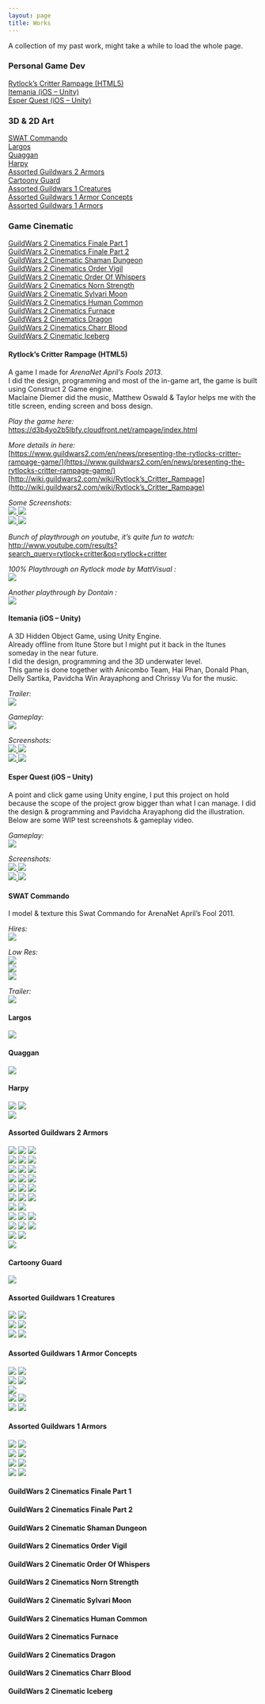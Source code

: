 ```yaml
---
layout: page
title: Works
---
```


A collection of my past work, might take a while to load the whole page.

### Personal Game Dev
[Rytlock’s Critter Rampage (HTML5)](#rytlock)  
[Itemania (iOS – Unity)](#itemania)  
[Esper Quest (iOS – Unity)](#esper)

### 3D & 2D Art
[SWAT Commando](#swat)  
[Largos](#largos)  
[Quaggan](#quaggan)  
[Harpy](#harpy)  
[Assorted Guildwars 2 Armors](#gwtwo)  
[Cartoony Guard](#cartoony)  
[Assorted Guildwars 1 Creatures](#gw_a)  
[Assorted Guildwars 1 Armor Concepts](#gw_b)  
[Assorted Guildwars 1 Armors](#gw_c)  

### Game Cinematic
[GuildWars 2 Cinematics Finale Part 1](#cin_a)  
[GuildWars 2 Cinematics Finale Part 2](#cin_b)  
[GuildWars 2 Cinematic Shaman Dungeon](#cin_c)  
[GuildWars 2 Cinematics Order Vigil](#cin_d)  
[GuildWars 2 Cinematic Order Of Whispers](#cin_e)  
[GuildWars 2 Cinematics Norn Strength](#cin_f)  
[GuildWars 2 Cinematic Sylvari Moon](#cin_g)  
[GuildWars 2 Cinematics Human Common](#cin_h)  
[GuildWars 2 Cinematics Furnace](#cin_i)  
[GuildWars 2 Cinematics Dragon](#cin_j)  
[GuildWars 2 Cinematics Charr Blood](#cin_k)  
[GuildWars 2 Cinematic Iceberg](#cin_l)

#### <a name="rytlock"></a>Rytlock’s Critter Rampage (HTML5)
A game I made for *ArenaNet April’s Fools 2013*.  
I did the design, programming and most of the in-game art, the game is built using Construct 2 Game engine.  
Maclaine Diemer did the music, Matthew Oswald & Taylor helps me with the title screen, ending screen and boss design.

*Play the game here:*  <br />
<https://d3b4yo2b5lbfy.cloudfront.net/rampage/index.html>

*More details in here:*  <br />
[https://www.guildwars2.com/en/news/presenting-the-rytlocks-critter-rampage-game/](https://www.guildwars2.com/en/news/presenting-the-rytlocks-critter-rampage-game/) <br />
[http://wiki.guildwars2.com/wiki/Rytlock’s_Critter_Rampage](http://wiki.guildwars2.com/wiki/Rytlock’s_Critter_Rampage)

*Some Screenshots:* <br />
<a href="{{ site.baseurl }}public/images/portfolio/Boss.png"><img src="{{ site.baseurl }}public/images/portfolio/thumbnails/Boss-300x225.png"></a><a href="{{ site.baseurl }}public/images/portfolio/Kick.png"> <img src="{{ site.baseurl }}public/images/portfolio/thumbnails/Kick-300x225.png"></a><br />
<a href="{{ site.baseurl }}public/images/portfolio/ShopKeep.png"><img src="{{ site.baseurl }}public/images/portfolio/thumbnails/ShopKeep-300x225.png"></a><a href="{{ site.baseurl }}public/images/portfolio/Cave.png"> <img src="{{ site.baseurl }}public/images/portfolio/thumbnails/Cave-300x225.png"></a><br />

*Bunch of playthrough on youtube, it’s quite fun to watch:*  <br />
<http://www.youtube.com/results?search_query=rytlock+critter&oq=rytlock+critter>

*100% Playthrough on Rytlock mode by MattVisual :* <br />
[![](http://i.ytimg.com/vi/gwuMyU_nJcU/hqdefault.jpg)](http://youtu.be/gwuMyU_nJcU)

*Another playthrough by Dontain :*  <br />
[![](http://i.ytimg.com/vi/WJj4KohKt00/hqdefault.jpg)](http://youtu.be/WJj4KohKt00)

#### <a name="itemania"></a>Itemania (iOS – Unity)
A 3D Hidden Object Game, using Unity Engine.  
Already offline from Itune Store but I might put it back in the Itunes someday in the near future.  
I did the design, programming and the 3D underwater level.  
This game is done together with Anicombo Team, Hai Phan, Donald Phan, Delly Sartika, Pavidcha Win Arayaphong and Chrissy Vu for the music.

*Trailer:*  <br />
[![](http://i.ytimg.com/vi/sJfzSu0sHS0/hqdefault.jpg)](http://youtu.be/sJfzSu0sHS0)

*Gameplay:*  <br />
[![](http://i.ytimg.com/vi/2TcfKtFb52M/hqdefault.jpg)](http://youtu.be/2TcfKtFb52M)

*Screenshots:* <br />
<a href="{{ site.baseurl }}public/images/portfolio/MainMenu.jpg"><img src="{{ site.baseurl }}public/images/portfolio/thumbnails/MainMenu-300x200.jpg"></a><a href="{{ site.baseurl }}public/images/portfolio/LevelSelect.jpg"> <img src="{{ site.baseurl }}public/images/portfolio/thumbnails/LevelSelect-300x200.jpg"></a><br />
<a href="{{ site.baseurl }}public/images/portfolio/Lv05.jpg"><img src="{{ site.baseurl }}public/images/portfolio/thumbnails/Lv05-300x200.jpg"></a><a href="{{ site.baseurl }}public/images/portfolio/Lv07.jpg"> <img src="{{ site.baseurl }}public/images/portfolio/thumbnails/Lv07-300x200.jpg"></a><br />

#### <a name="esper"></a>Esper Quest (iOS – Unity)
A point and click game using Unity engine, I put this project on hold because the scope of the project grow bigger than what I can manage. I did the design & programming and Pavidcha Arayaphong did the illustration. Below are some WIP test screenshots & gameplay video.
  
*Gameplay:* <br />
[![](http://i.ytimg.com/vi/yEWvlgO0F9E/hqdefault.jpg)](http://youtu.be/yEWvlgO0F9E)

*Screenshots:* <br />
<a href="{{ site.baseurl }}public/images/portfolio/EsperNormal.png"><img src="{{ site.baseurl }}public/images/portfolio/thumbnails/EsperNormal-300x200.png"></a><a href="{{ site.baseurl }}public/images/portfolio/EsperSpirit.jpg"> <img src="{{ site.baseurl }}public/images/portfolio/thumbnails/EsperSpirit-300x200.png"></a><br />
<a href="{{ site.baseurl }}public/images/portfolio/EsperInventory.png"><img src="{{ site.baseurl }}public/images/portfolio/thumbnails/EsperInventory-300x200.png"></a><a href="{{ site.baseurl }}public/images/portfolio/EsperSeal.png"> <img src="{{ site.baseurl }}public/images/portfolio/thumbnails/EsperSeal-300x200.png"></a><br />
  
#### <a name="swat"></a>SWAT Commando
I model & texture this Swat Commando for ArenaNet April’s Fool 2011.

*Hires:* <br />
<a href="{{ site.baseurl }}public/images/portfolio/CommandoHires.jpg"><img src="{{ site.baseurl }}public/images/portfolio/thumbnails/CommandoHires-300x169.jpg"></a>

*Low Res:* <br />
<a href="{{ site.baseurl }}public/images/portfolio/CommandoGray.jpg"><img src="{{ site.baseurl }}public/images/portfolio/thumbnails/CommandoGray-300x176.jpg"></a>  
<a href="{{ site.baseurl }}public/images/portfolio/CommandoGreen.jpg"><img src="{{ site.baseurl }}public/images/portfolio/thumbnails/CommandoGreen-300x139.jpg"></a>  
<a href="{{ site.baseurl }}public/images/portfolio/CommandoArctic.jpg"><img src="{{ site.baseurl }}public/images/portfolio/thumbnails/CommandoArctic-300x136.jpg"></a>

*Trailer:*  <br />
[![](http://i.ytimg.com/vi/m1tv9VpnwmY/hqdefault.jpg)](http://youtu.be/m1tv9VpnwmY)

#### <a name="largos"></a>Largos
<a href="{{ site.baseurl }}public/images/portfolio/LargosHunter.jpg"><img src="{{ site.baseurl }}public/images/portfolio/thumbnails/LargosHunter-300x137.jpg"></a> 

#### <a name="quaggan"></a>Quaggan
<a href="{{ site.baseurl }}public/images/portfolio/QuagganBumpy.jpg"><img src="{{ site.baseurl }}public/images/portfolio/thumbnails/QuagganBumpy-300x120.jpg"></a> 

#### <a name="harpy"></a>Harpy
<a href="{{ site.baseurl }}public/images/portfolio/HarpyMatriarch.jpg"><img src="{{ site.baseurl }}public/images/portfolio/thumbnails/HarpyMatriarch-300x286.jpg"></a>
<a href="{{ site.baseurl }}public/images/portfolio/Harpy_02.jpg"><img src="{{ site.baseurl }}public/images/portfolio/thumbnails/Harpy_02-300x279.jpg"></a>  
<a href="{{ site.baseurl }}public/images/portfolio/Harpy_03.jpg"><img src="{{ site.baseurl }}public/images/portfolio/thumbnails/Harpy_03-300x206.jpg"></a>

#### <a name="gwtwo"></a>Assorted Guildwars 2 Armors
<a href="{{ site.baseurl }}public/images/portfolio/ShinyLeatherArmorFemale_01.jpg"><img src="{{ site.baseurl }}public/images/portfolio/thumbnails/ShinyLeatherArmorFemale_01-223x300.jpg"></a>
<a href="{{ site.baseurl }}public/images/portfolio/ShinyLeatherArmorFemale_02.jpg"><img src="{{ site.baseurl }}public/images/portfolio/thumbnails/ShinyLeatherArmorFemale_02-223x300.jpg"></a>
<a href="{{ site.baseurl }}public/images/portfolio/ShinyLeatherArmorFemale_03.jpg"><img src="{{ site.baseurl }}public/images/portfolio/thumbnails/ShinyLeatherArmorFemale_03-168x300.jpg"></a>  
<a href="{{ site.baseurl }}public/images/portfolio/LeatherArmorFemale_01.jpg"><img src="{{ site.baseurl }}public/images/portfolio/thumbnails/LeatherArmorFemale_01-165x300.jpg"></a>
<a href="{{ site.baseurl }}public/images/portfolio/LeatherArmorFemale_02.jpg"><img src="{{ site.baseurl }}public/images/portfolio/thumbnails/LeatherArmorFemale_02-164x300.jpg"></a>
<a href="{{ site.baseurl }}public/images/portfolio/LeatherArmorFemale_03.jpg"><img src="{{ site.baseurl }}public/images/portfolio/thumbnails/LeatherArmorFemale_03-159x300.jpg"></a>  
<a href="{{ site.baseurl }}public/images/portfolio/WingsArmorFemale_01.jpg"><img src="{{ site.baseurl }}public/images/portfolio/thumbnails/WingsArmorFemale_01-136x300.jpg"></a>
<a href="{{ site.baseurl }}public/images/portfolio/WingsArmorFemale_02.jpg"><img src="{{ site.baseurl }}public/images/portfolio/thumbnails/WingsArmorFemale_02-148x300.jpg"></a>
<a href="{{ site.baseurl }}public/images/portfolio/WingsArmorFemale_03.jpg"><img src="{{ site.baseurl }}public/images/portfolio/thumbnails/WingsArmorFemale_03-148x300.jpg"></a>  
<a href="{{ site.baseurl }}public/images/portfolio/ShinyLeatherArmorMale_01.jpg"><img src="{{ site.baseurl }}public/images/portfolio/thumbnails/ShinyLeatherArmorMale_01-187x300.jpg"></a>
<a href="{{ site.baseurl }}public/images/portfolio/ShinyLeatherArmorMale_02.jpg"><img src="{{ site.baseurl }}public/images/portfolio/thumbnails/ShinyLeatherArmorMale_02-192x300.jpg"></a>
<a href="{{ site.baseurl }}public/images/portfolio/ShinyLeatherArmorMale_03.jpg"><img src="{{ site.baseurl }}public/images/portfolio/thumbnails/ShinyLeatherArmorMale_03-192x300.jpg"></a>  
<a href="{{ site.baseurl }}public/images/portfolio/LeatherArmorMale_01.jpg"><img src="{{ site.baseurl }}public/images/portfolio/thumbnails/LeatherArmorMale_01-192x300.jpg"></a>
<a href="{{ site.baseurl }}public/images/portfolio/LeatherArmorMale_02.jpg"><img src="{{ site.baseurl }}public/images/portfolio/thumbnails/LeatherArmorMale_02-192x300.jpg"></a>
<a href="{{ site.baseurl }}public/images/portfolio/LeatherArmorMale_03.jpg"><img src="{{ site.baseurl }}public/images/portfolio/thumbnails/LeatherArmorMale_03-167x300.jpg"></a>  
<a href="{{ site.baseurl }}public/images/portfolio/WingsArmorMale_01.jpg"><img src="{{ site.baseurl }}public/images/portfolio/thumbnails/WingsArmorMale_01-160x300.jpg"></a>
<a href="{{ site.baseurl }}public/images/portfolio/WingsArmorMale_02.jpg"><img src="{{ site.baseurl }}public/images/portfolio/thumbnails/WingsArmorMale_02-159x300.jpg"></a>
<a href="{{ site.baseurl }}public/images/portfolio/WingsArmorMale_03.jpg"><img src="{{ site.baseurl }}public/images/portfolio/thumbnails/WingsArmorMale_03-159x300.jpg"></a>  
<a href="{{ site.baseurl }}public/images/portfolio/ScaleMailScreenshot.jpg"><img src="{{ site.baseurl }}public/images/portfolio/thumbnails/ScaleMailScreenshot-300x278.jpg"></a>
<a href="{{ site.baseurl }}public/images/portfolio/BarbarianMale.jpg"><img src="{{ site.baseurl }}public/images/portfolio/thumbnails/BarbarianMale-300x288.jpg"></a>  
<a href="{{ site.baseurl }}public/images/portfolio/CreepyArmorMale_01.jpg"><img src="{{ site.baseurl }}public/images/portfolio/thumbnails/CreepyArmorMale_01-180x300.jpg"></a>
<a href="{{ site.baseurl }}public/images/portfolio/CreepyArmorMale_02.jpg"><img src="{{ site.baseurl }}public/images/portfolio/thumbnails/CreepyArmorMale_02-180x300.jpg"></a>
<a href="{{ site.baseurl }}public/images/portfolio/CreepyArmorMale_03.jpg"><img src="{{ site.baseurl }}public/images/portfolio/thumbnails/CreepyArmorMale_03-159x300.jpg"></a>  
<a href="{{ site.baseurl }}public/images/portfolio/HelmetRoman.jpg"><img src="{{ site.baseurl }}public/images/portfolio/thumbnails/HelmetRoman-204x300.jpg"></a>
<a href="{{ site.baseurl }}public/images/portfolio/HelmetStudded.jpg"><img src="{{ site.baseurl }}public/images/portfolio/thumbnails/HelmetStudded-232x300.jpg"></a>
<a href="{{ site.baseurl }}public/images/portfolio/HelmetThread.jpg"><img src="{{ site.baseurl }}public/images/portfolio/thumbnails/HelmetThread-261x300.jpg"></a>  
<a href="{{ site.baseurl }}public/images/portfolio/LightAcolyteFemale.jpg"><img src="{{ site.baseurl }}public/images/portfolio/thumbnails/LightAcolyteFemale-300x274.jpg"></a>
<a href="{{ site.baseurl }}public/images/portfolio/LightAcolyteMale.jpg"><img src="{{ site.baseurl }}public/images/portfolio/thumbnails/LightAcolyteMale-300x283.jpg"></a>  
<a href="{{ site.baseurl }}public/images/portfolio/VampiricArmor.jpg"><img src="{{ site.baseurl }}public/images/portfolio/thumbnails/VampiricArmor-288x300.jpg"></a>

#### <a name="cartoony"></a>Cartoony Guard
<a href="{{ site.baseurl }}public/images/portfolio/CartoonyGuard.jpg"><img src="{{ site.baseurl }}public/images/portfolio/thumbnails/CartoonyGuard-300x281.jpg"></a> 

#### <a name="gw_a"></a>Assorted Guildwars 1 Creatures
<a href="{{ site.baseurl }}public/images/portfolio/CharrBigHat.jpg"><img src="{{ site.baseurl }}public/images/portfolio/thumbnails/CharrBigHat-213x300.jpg"></a>
<a href="{{ site.baseurl }}public/images/portfolio/Mauler.jpg"><img src="{{ site.baseurl }}public/images/portfolio/thumbnails/Mauler-200x300.jpg"></a>  
<a href="{{ site.baseurl }}public/images/portfolio/HeroesPyre.jpg"><img src="{{ site.baseurl }}public/images/portfolio/thumbnails/HeroesPyre-250x300.jpg"></a>
<a href="{{ site.baseurl }}public/images/portfolio/BurrowerBeetle.jpg"><img src="{{ site.baseurl }}public/images/portfolio/thumbnails/BurrowerBeetle-300x163.jpg"></a>  
<a href="{{ site.baseurl }}public/images/portfolio/GwenChibi.jpg"><img src="{{ site.baseurl }}public/images/portfolio/thumbnails/GwenChibi-172x300.jpg"></a>
<a href="{{ site.baseurl }}public/images/portfolio/GwenDoll.jpg"><img src="{{ site.baseurl }}public/images/portfolio/thumbnails/GwenDoll-192x300.jpg"></a>

#### <a name="gw_b"></a>Assorted Guildwars 1 Armor Concepts
<a href="{{ site.baseurl }}public/images/portfolio/ArmourDarkAzuraFemale.jpg"><img src="{{ site.baseurl }}public/images/portfolio/thumbnails/ArmourDarkAzuraFemale-136x300.jpg"></a>
<a href="{{ site.baseurl }}public/images/portfolio/ArmourDarkAzuraMale.jpg"><img src="{{ site.baseurl }}public/images/portfolio/thumbnails/ArmourDarkAzuraMale-163x300.jpg"></a>  
<a href="{{ site.baseurl }}public/images/portfolio/AssassinFemaleUniqueItems.jpg"><img src="{{ site.baseurl }}public/images/portfolio/thumbnails/AssassinFemaleUniqueItems-213x300.jpg"></a>
<a href="{{ site.baseurl }}public/images/portfolio/AssassinMaleUniqueItems.jpg"><img src="{{ site.baseurl }}public/images/portfolio/thumbnails/AssassinMaleUniqueItems-168x300.jpg"></a>  
<a href="{{ site.baseurl }}public/images/portfolio/MesmerCustomMale.jpg"><img src="{{ site.baseurl }}public/images/portfolio/thumbnails/MesmerCustomMale-300x282.jpg"></a>  
<a href="{{ site.baseurl }}public/images/portfolio/RangerAzuraFemale.jpg"><img src="{{ site.baseurl }}public/images/portfolio/thumbnails/RangerAzuraFemale-154x300.jpg"></a>
<a href="{{ site.baseurl }}public/images/portfolio/RangerAzuraMale.jpg"><img src="{{ site.baseurl }}public/images/portfolio/thumbnails/RangerAzuraMale-174x300.jpg"></a>  
<a href="{{ site.baseurl }}public/images/portfolio/RangerCustomFemale.jpg"><img src="{{ site.baseurl }}public/images/portfolio/thumbnails/RangerCustomFemale-169x300.jpg"></a>
<a href="{{ site.baseurl }}public/images/portfolio/RangerCustomMale.jpg"><img src="{{ site.baseurl }}public/images/portfolio/thumbnails/RangerCustomMale-160x300.jpg"></a>  

#### <a name="gw_c"></a>Assorted Guildwars 1 Armors
<a href="{{ site.baseurl }}public/images/portfolio/GW-Prophecies0.jpg"><img src="{{ site.baseurl }}public/images/portfolio/thumbnails/GW-Prophecies0-300x187.jpg"></a>
<a href="{{ site.baseurl }}public/images/portfolio/GW-Prophecies1.jpg"><img src="{{ site.baseurl }}public/images/portfolio/thumbnails/GW-Prophecies1-300x187.jpg"></a>  
<a href="{{ site.baseurl }}public/images/portfolio/GW-Prophecies2.jpg"><img src="{{ site.baseurl }}public/images/portfolio/thumbnails/GW-Prophecies2-300x187.jpg"></a>
<a href="{{ site.baseurl }}public/images/portfolio/GW-Prophecies3.jpg"><img src="{{ site.baseurl }}public/images/portfolio/thumbnails/GW-Prophecies3-300x187.jpg"></a>  
<a href="{{ site.baseurl }}public/images/portfolio/GW-Faction0.jpg"><img src="{{ site.baseurl }}public/images/portfolio/thumbnails/GW-Faction0-300x187.jpg"></a>
<a href="{{ site.baseurl }}public/images/portfolio/GW-Faction1.jpg"><img src="{{ site.baseurl }}public/images/portfolio/thumbnails/GW-Faction1-300x187.jpg"></a>  
<a href="{{ site.baseurl }}public/images/portfolio/GW-Nightfall.jpg"><img src="{{ site.baseurl }}public/images/portfolio/thumbnails/GW-Nightfall-300x187.jpg"></a>
<a href="{{ site.baseurl }}public/images/portfolio/GW-Nightfall1.jpg"><img src="{{ site.baseurl }}public/images/portfolio/thumbnails/GW-Nightfall1-300x187.jpg"></a>

#### <a name="cin_a"></a>GuildWars 2 Cinematics Finale Part 1
#### <a name="cin_b"></a>GuildWars 2 Cinematics Finale Part 2  
#### <a name="cin_c"></a>GuildWars 2 Cinematic Shaman Dungeon  
#### <a name="cin_d"></a>GuildWars 2 Cinematics Order Vigil  
#### <a name="cin_e"></a>GuildWars 2 Cinematic Order Of Whispers  
#### <a name="cin_f"></a>GuildWars 2 Cinematics Norn Strength  
#### <a name="cin_g"></a>GuildWars 2 Cinematic Sylvari Moon  
#### <a name="cin_h"></a>GuildWars 2 Cinematics Human Common  
#### <a name="cin_i"></a>GuildWars 2 Cinematics Furnace  
#### <a name="cin_j"></a>GuildWars 2 Cinematics Dragon  
#### <a name="cin_k"></a>GuildWars 2 Cinematics Charr Blood  
#### <a name="cin_l"></a>GuildWars 2 Cinematic Iceberg

